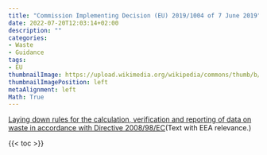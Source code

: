 ```yaml
---
title: "Commission Implementing Decision (EU) 2019/1004 of 7 June 2019"
date: 2022-07-20T12:03:14+02:00
description: ""
categories:
- Waste
- Guidance
tags:
- EU
thumbnailImage: https://upload.wikimedia.org/wikipedia/commons/thumb/b/b7/Flag_of_Europe.svg/140px-Flag_of_Europe.svg.png
thumbnailImagePosition: left
metaAlignment: left
Math: True
---
```

[Laying down rules for the calculation, verification and reporting of data on waste in accordance with Directive 2008/98/EC](https://eur-lex.europa.eu/eli/dec_impl/2019/1004/oj)(Text with EEA relevance.)
<!--more-->
{{< toc >}}
